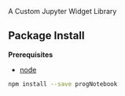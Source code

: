 A Custom Jupyter Widget Library

Package Install
---------------

**Prerequisites**
- [node](http://nodejs.org/)

```bash
npm install --save progNotebook
```
